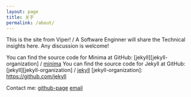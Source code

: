 ```yaml
---
layout: page
title: 关于
permalink: /about/
---
```


This is the site from Viper! /
A Software Enginner will share the Technical insights here. Any discussion is welcome! 

You can find the source code for Minima at GitHub:
[jekyll][jekyll-organization] /
[minima](https://github.com/jekyll/minima)
You can find the source code for Jekyll at GitHub:
[jekyll][jekyll-organization] /
[jekyll](https://github.com/jekyll/jekyll)
[jekyll-organization]: https://github.com/jekyll


Contact me:
[github-page](https://viperyyds123.github.io)
[email](viperyyds@yeah.net)
